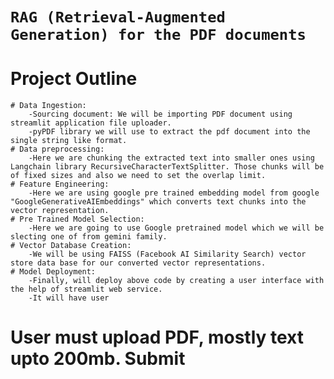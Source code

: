 # ```RAG (Retrieval-Augmented Generation) for the PDF documents```

# Project Outline
    # Data Ingestion:
        -Sourcing document: We will be importing PDF document using streamlit application file uploader.
        -pyPDF library we will use to extract the pdf document into the single string like format.
    # Data preprocessing:
        -Here we are chunking the extracted text into smaller ones using Langchain library RecursiveCharacterTextSplitter. Those chunks will be of fixed sizes and also we need to set the overlap limit.
    # Feature Engineering:
        -Here we are using google pre trained embedding model from google "GoogleGenerativeAIEmbeddings" which converts text chunks into the vector representation. 
    # Pre Trained Model Selection:
        -Here we are going to use Google pretrained model which we will be slecting one of from gemini family. 
    # Vector Database Creation:
        -We will be using FAISS (Facebook AI Similarity Search) vector store data base for our converted vector representations.
    # Model Deployment:
        -Finally, will deploy above code by creating a user interface with the help of streamlit web service.
        -It will have user  


# User must upload PDF, mostly text upto 200mb. Submit